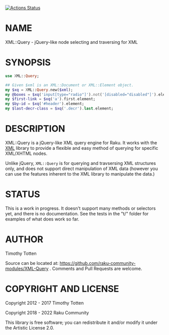 [![Actions Status](https://github.com/raku-community-modules/XML-Query/workflows/test/badge.svg)](https://github.com/raku-community-modules/XML-Query/actions)

NAME
====

XML::Query - jQuery-like node selecting and traversing for XML

SYNOPSIS
========

```raku
use XML::Query;

## Given $xml is an XML::Document or XML::Element object.
my $xq = XML::Query.new($xml);
my @boxes = $xq('input[type="radio"]').not('[disabled="disabled"]').elements;
my $first-link = $xq('a').first.element; 
my $by-id = $xq('#header').element;
my $last-decr-class = $xq('.decr').last.element;
```

DESCRIPTION
===========

XML::Query is a jQuery-like XML query engine for Raku. It works with the [XML](https://github.com/raku-community-modules/XML) library to provide a flexible and easy method of querying for specific XML/XHTML nodes.

Unlike jQuery, `XML::Query` is for querying and travsersing XML structures only, and does not support direct manipulation of XML data (however you can use the features inherent to the XML library to manipulate the data.)

STATUS
======

This is a work in progress. It doesn't support many methods or selectors yet, and there is no documentation. See the tests in the "t/" folder for examples of what does work so far.

AUTHOR
======

Timothy Totten

Source can be located at: https://github.com/raku-community-modules/XML-Query . Comments and Pull Requests are welcome.

COPYRIGHT AND LICENSE
=====================

Copyright 2012 - 2017 Timothy Totten

Copyright 2018 - 2022 Raku Community

This library is free software; you can redistribute it and/or modify it under the Artistic License 2.0.

